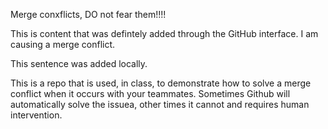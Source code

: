 Merge conxflicts, DO not fear them!!!!

This is content that was defintely added through the GitHub interface. I am causing a merge conflict.

This sentence was added locally.

This is a repo that is used, in class, to demonstrate how to solve a merge conflict when it occurs with your teammates. Sometimes Github will automatically solve the issuea, other times it cannot and requires human intervention.